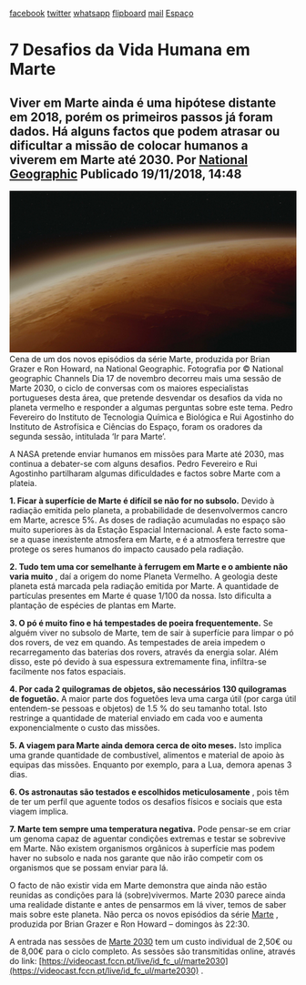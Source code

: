 [facebook](https://www.facebook.com/sharer/sharer.php?u=https%3A%2F%2Fwww.natgeo.pt%2Fespaco%2F2018%2F11%2F7-desafios-da-vida-humana-em-marte) [twitter](https://twitter.com/share?url=https%3A%2F%2Fwww.natgeo.pt%2Fespaco%2F2018%2F11%2F7-desafios-da-vida-humana-em-marte&via=natgeo&text=7%20Desafios%20da%20Vida%20Humana%20em%20Marte) [whatsapp](https://web.whatsapp.com/send?text=https%3A%2F%2Fwww.natgeo.pt%2Fespaco%2F2018%2F11%2F7-desafios-da-vida-humana-em-marte) [flipboard](https://share.flipboard.com/bookmarklet/popout?v=2&title=7%20Desafios%20da%20Vida%20Humana%20em%20Marte&url=https%3A%2F%2Fwww.natgeo.pt%2Fespaco%2F2018%2F11%2F7-desafios-da-vida-humana-em-marte) [mail](mailto:?subject=NatGeo&body=https%3A%2F%2Fwww.natgeo.pt%2Fespaco%2F2018%2F11%2F7-desafios-da-vida-humana-em-marte%20-%207%20Desafios%20da%20Vida%20Humana%20em%20Marte) [Espaço](https://www.natgeo.pt/espaco) 
# 7 Desafios da Vida Humana em Marte 
## Viver em Marte ainda é uma hipótese distante em 2018, porém os primeiros passos já foram dados. Há alguns factos que podem atrasar ou dificultar a missão de colocar humanos a viverem em Marte até 2030. Por [National Geographic](https://www.natgeo.pt/autor/national-geographic) Publicado 19/11/2018, 14:48 
![Cena de um dos novos episódios da série Marte, produzida pela National Geographic.](img/files_styles_image_00_public_worldsapart_ep_0_cgi_mars_0.jpg)
Cena de um dos novos episódios da série Marte, produzida por Brian Grazer e Ron Howard, na National Geographic. Fotografia por © National geographic Channels Dia 17 de novembro decorreu mais uma sessão de Marte 2030, o ciclo de conversas com os maiores especialistas portugueses desta área, que pretende desvendar os desafios da vida no planeta vermelho e responder a algumas perguntas sobre este tema. Pedro Fevereiro do Instituto de Tecnologia Química e Biológica e Rui Agostinho do Instituto de Astrofísica e Ciências do Espaço, foram os oradores da segunda sessão, intitulada ‘Ir para Marte’. 

A NASA pretende enviar humanos em missões para Marte até 2030, mas continua a debater-se com alguns desafios. Pedro Fevereiro e Rui Agostinho partilharam algumas dificuldades e factos sobre Marte com a plateia. 

**1. Ficar à superfície de Marte é difícil se não for no subsolo.** Devido à radiação emitida pelo planeta, a probabilidade de desenvolvermos cancro em Marte, acresce 5%. As doses de radiação acumuladas no espaço são muito superiores às da Estação Espacial Internacional. A este facto soma-se a quase inexistente atmosfera em Marte, e é a atmosfera terrestre que protege os seres humanos do impacto causado pela radiação. 

**2. Tudo tem uma cor semelhante à ferrugem em Marte e o ambiente não varia muito** , daí a origem do nome Planeta Vermelho. A geologia deste planeta está marcada pela radiação emitida por Marte. A quantidade de partículas presentes em Marte é quase 1/100 da nossa. Isto dificulta a plantação de espécies de plantas em Marte. 

**3. O pó é muito fino e há tempestades de poeira frequentemente.** Se alguém viver no subsolo de Marte, tem de sair à superfície para limpar o pó dos rovers, de vez em quando. As tempestades de areia impedem o recarregamento das baterias dos rovers, através da energia solar. Além disso, este pó devido à sua espessura extremamente fina, infiltra-se facilmente nos fatos espaciais. 

**4. Por cada 2 quilogramas de objetos, são necessários 130 quilogramas de foguetão.** A maior parte dos foguetões leva uma carga útil (por carga útil entendem-se pessoas e objetos) de 1.5 % do seu tamanho total. Isto restringe a quantidade de material enviado em cada voo e aumenta exponencialmente o custo das missões. 

**5. A viagem para Marte ainda demora cerca de oito meses.** Isto implica uma grande quantidade de combustível, alimentos e material de apoio às equipas das missões. Enquanto por exemplo, para a Lua, demora apenas 3 dias. 

**6. Os astronautas são testados e escolhidos meticulosamente** , pois têm de ter um perfil que aguente todos os desafios físicos e sociais que esta viagem implica. 

**7. Marte tem sempre uma temperatura negativa.** Pode pensar-se em criar um genoma capaz de aguentar condições extremas e testar se sobrevive em Marte. Não existem organismos orgânicos à superfície mas podem haver no subsolo e nada nos garante que não irão competir com os organismos que se possam enviar para lá. 

O facto de não existir vida em Marte demonstra que ainda não estão reunidas as condições para lá (sobre)vivermos. Marte 2030 parece ainda uma realidade distante e antes de pensarmos em lá viver, temos de saber mais sobre este planeta. Não perca os novos episódios da série [Marte](https://www.natgeo.pt/espaco/2018/10/marte-regressa-com-desafios-entre-ciencia-e-industria) , produzida por Brian Grazer e Ron Howard – domingos às 22:30. 

A entrada nas sessões de [Marte 2030](https://www.ccb.pt/Default/pt/Programacao/LiteraturaEPensamento?a=1551) tem um custo individual de 2,50€ ou de 8,00€ para o ciclo completo. As sessões são transmitidas online, através do link: [https://videocast.fccn.pt/live/id_fc_ul/marte2030](https://videocast.fccn.pt/live/id_fc_ul/marte2030) . 

